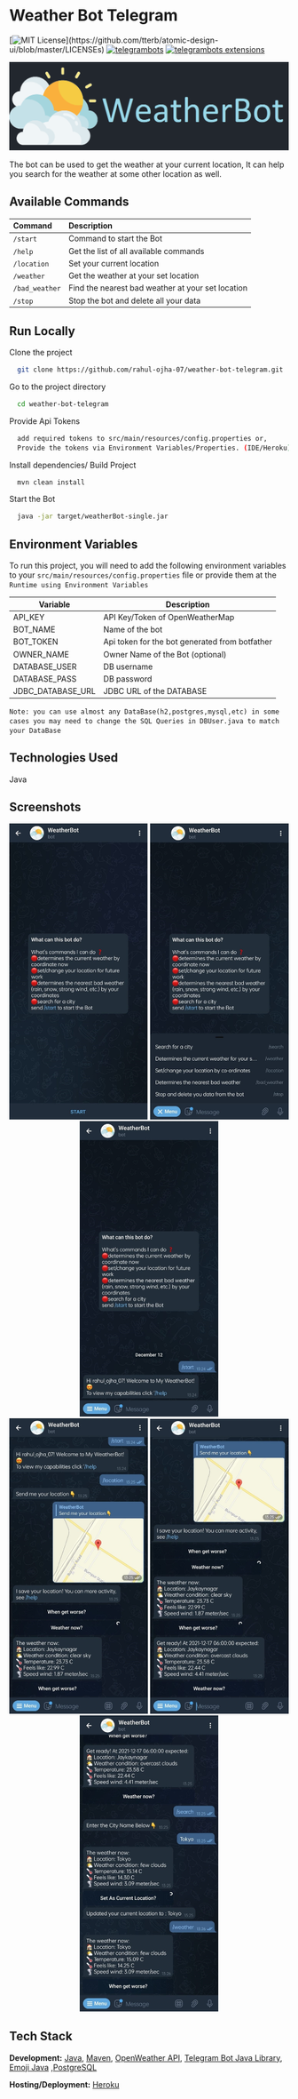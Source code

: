 
# Weather Bot Telegram

[![MIT License](https://img.shields.io/apm/l/atomic-design-ui.svg?)](https://github.com/tterb/atomic-design-ui/blob/master/LICENSEs)
[![telegrambots](https://img.shields.io/badge/telegrambots-5.4.0.1-green)](https://mvnrepository.com/artifact/org.telegram/telegrambots/5.4.0.1)
[![telegrambots extensions](https://img.shields.io/badge/telegrambots%20extensions-5.4.0.1-green)](https://mvnrepository.com/artifact/org.telegram/telegrambotsextensions/5.4.0.1)


![Logo](./images/logo.png)


The bot can be used to get the weather at your current location, It can help you search for the weather at some other location as well.




## Available Commands

| Command | Description                |
| :-------- | :------------------------- |
| `/start` | Command to start the Bot |
| `/help` | Get the list of all available commands |
| `/location` | Set your current location |
| `/weather` | Get the weather at your set location |
| `/bad_weather` | Find the nearest bad weather at your set location |
| `/stop` | Stop the bot and delete all your data |

## Run Locally

Clone the project

```bash
  git clone https://github.com/rahul-ojha-07/weather-bot-telegram.git
```

Go to the project directory

```bash
  cd weather-bot-telegram
```
Provide Api Tokens

```bash
  add required tokens to src/main/resources/config.properties or,
  Provide the tokens via Environment Variables/Properties. (IDE/Heroku)
```

Install dependencies/ Build Project

```bash
  mvn clean install
```

Start the Bot

```bash
  java -jar target/weatherBot-single.jar
```


## Environment Variables

To run this project, you will need to add the following environment variables to your `src/main/resources/config.properties` file or provide them at the `Runtime using Environment Variables`

| Variable             | Description                                                                |
| ----------------- | ------------------------------------------------------------------ |
|API_KEY|API Key/Token of OpenWeatherMap|
|BOT_NAME|Name of the bot|
|BOT_TOKEN|Api token for the bot generated from botfather|
|OWNER_NAME|Owner Name of the Bot (optional)|
|DATABASE_USER|DB username|
|DATABASE_PASS|DB password|
|JDBC_DATABASE_URL|JDBC URL of the DATABASE|

`Note: you can use almost any DataBase(h2,postgres,mysql,etc) in some cases you may need to change the SQL Queries in DBUser.java to match your DataBase`



## Technologies Used

Java
## Screenshots

<p align="center">
  <img src="./images/image1.jpeg" width="250" >
  <img src="./images/image2.jpg" width="250" >
  <img src="./images/image3.jpg" width="250" >
  <br>
  <img src="./images/image4.jpg" width="250" >
  <img src="./images/image5.jpg" width="250" >
  <img src="./images/image6.jpg" width="250" >
</p>


## Tech Stack

**Development:** [Java](https://www.java.com/en/), [Maven](https://maven.apache.org/), [OpenWeather API](https://openweathermap.org/api), [Telegram Bot Java Library](https://mvnrepository.com/artifact/org.telegram/telegrambots/5.4.0.1), [Emoji Java](https://github.com/vdurmont/emoji-java) ,[PostgreSQL](https://www.postgresql.org/)

**Hosting/Deployment:** [Heroku](https://dashboard.heroku.com/apps)

